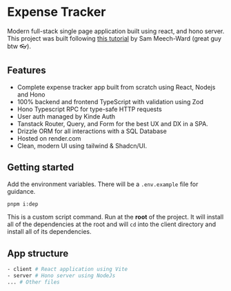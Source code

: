 # Expense Tracker
Modern full-stack single page application built using react, and hono server. This project was built following [this tutorial](https://www.youtube.com/watch?v=jXyTIQOfTTk) by Sam Meech-Ward (great guy btw 👓).

## Features
- Complete expense tracker app built from scratch using React, Nodejs and Hono
- 100% backend and frontend TypeScript with validation using Zod
- Hono Typescript RPC for type-safe HTTP requests
- User auth managed by Kinde Auth
- Tanstack Router, Query, and Form for the best UX and DX in a SPA.
- Drizzle ORM for all interactions with a SQL Database
- Hosted on render.com
- Clean, modern UI using tailwind & Shadcn/UI.

## Getting started
Add the environment variables. There will be a `.env.example` file for guidance.

```bash
pnpm i:dep
```
This is a custom script command. Run at the **root** of the project. It will install all of the dependencies at the root and will `cd` into the client directory and install all of its dependencies.

## App structure
```bash
- client # React application using Vite
- server # Hono server using NodeJs
... # Other files
```